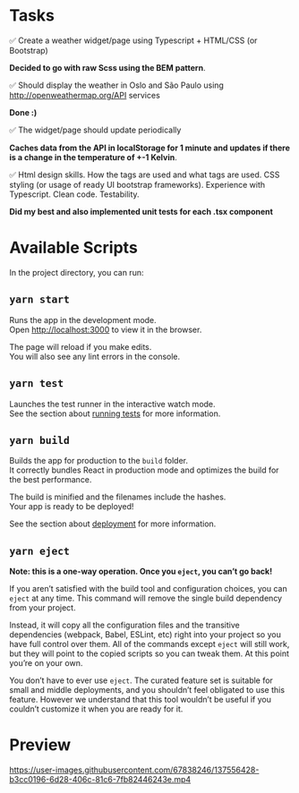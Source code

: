# Tasks

:white_check_mark: Create a weather widget/page using Typescript + HTML/CSS (or Bootstrap) 

**Decided to go with raw Scss using the BEM pattern**.


:white_check_mark: Should display the weather in Oslo and São Paulo using http://openweathermap.org/API services

**Done :)**


:white_check_mark: The widget/page should update periodically 

**Caches data from the API in localStorage for 1 minute and updates if there is a change in the temperature of +-1 Kelvin**.


:white_check_mark: Html design skills. How the tags are used and what tags are used. CSS styling (or usage of ready UI bootstrap frameworks). Experience with Typescript. Clean code. Testability.

**Did my best and also implemented unit tests for each .tsx component**


# Available Scripts

In the project directory, you can run:

## `yarn start`

Runs the app in the development mode.\
Open [http://localhost:3000](http://localhost:3000) to view it in the browser.

The page will reload if you make edits.\
You will also see any lint errors in the console.

## `yarn test`

Launches the test runner in the interactive watch mode.\
See the section about [running tests](https://facebook.github.io/create-react-app/docs/running-tests) for more information.

## `yarn build`

Builds the app for production to the `build` folder.\
It correctly bundles React in production mode and optimizes the build for the best performance.

The build is minified and the filenames include the hashes.\
Your app is ready to be deployed!

See the section about [deployment](https://facebook.github.io/create-react-app/docs/deployment) for more information.

## `yarn eject`

**Note: this is a one-way operation. Once you `eject`, you can’t go back!**

If you aren’t satisfied with the build tool and configuration choices, you can `eject` at any time. This command will remove the single build dependency from your project.

Instead, it will copy all the configuration files and the transitive dependencies (webpack, Babel, ESLint, etc) right into your project so you have full control over them. All of the commands except `eject` will still work, but they will point to the copied scripts so you can tweak them. At this point you’re on your own.

You don’t have to ever use `eject`. The curated feature set is suitable for small and middle deployments, and you shouldn’t feel obligated to use this feature. However we understand that this tool wouldn’t be useful if you couldn’t customize it when you are ready for it.

# Preview

https://user-images.githubusercontent.com/67838246/137556428-b3cc0196-6d28-406c-81c6-7fb82446243e.mp4


